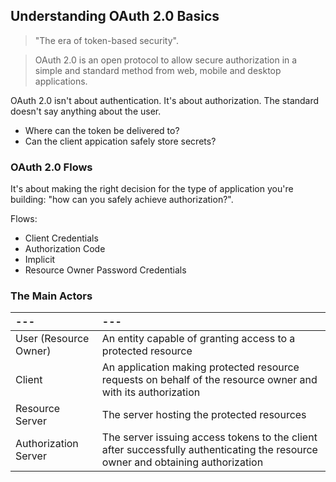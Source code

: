 ## Understanding OAuth 2.0 Basics

> "The era of token-based security".

> OAuth 2.0 is an open protocol to allow secure authorization in a simple and standard method from web, mobile and desktop applications.

OAuth 2.0 isn't about authentication. It's about authorization. The standard doesn't say anything about the user.

- Where can the token be delivered to?
- Can the client appication safely store secrets?

### OAuth 2.0 Flows

It's about making the right decision for the type of application you're building: "how can you safely achieve authorization?".

Flows:

- Client Credentials
- Authorization Code
- Implicit
- Resource Owner Password Credentials

### The Main Actors

|---|---|
|:--|:--|
|User (Resource Owner)|An entity capable of granting access to a protected resource|
|Client|An application making protected resource requests on behalf of the resource owner and with its authorization|
|Resource Server|The server hosting the protected resources|
|Authorization Server|The server issuing access tokens to the client after successfully authenticating the resource owner and obtaining authorization|